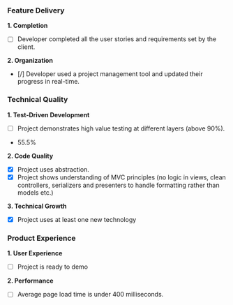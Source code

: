 ### Feature Delivery

**1. Completion**

- [ ] Developer completed all the user stories and requirements set by the client.

**2. Organization**

- [/] Developer used a project management tool and updated their progress in real-time.

### Technical Quality

**1. Test-Driven Development**

- [ ] Project demonstrates high value testing at different layers (above 90%).
- 55.5%

**2. Code Quality**

- [x] Project uses abstraction.
- [x] Project shows understanding of MVC principles (no logic in views, clean controllers, serializers and presenters to handle formatting rather than models etc.)

**3. Technical Growth**

- [x] Project uses at least one new technology

### Product Experience

**1. User Experience**

- [ ] Project is ready to demo

**2. Performance**

- [ ] Average page load time is under 400 milliseconds.
